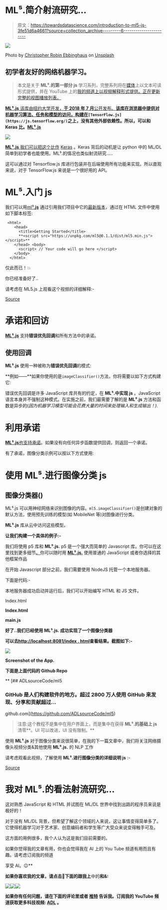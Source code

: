# ML⁵.简介射流研究…

> 原文：<https://towardsdatascience.com/introduction-to-ml5-js-3fe51d6a4661?source=collection_archive---------6----------------------->

![](img/5aeb690589eff857dfe521723f3b7991.png)

Photo by [Christopher Robin Ebbinghaus](https://unsplash.com/@cebbbinghaus?utm_source=medium&utm_medium=referral) on [Unsplash](https://unsplash.com?utm_source=medium&utm_medium=referral)

## 初学者友好的网络机器学习。

> 本文是关于 **ML⁵.的第一部分 js** 学习系列，完整系列将在[媒体](https://medium.com/@iamadl)上以文本可读形式提供，并在 YouTube 上的[我的频道上以视频解释形式提供。](https://www.youtube.com/channel/UCRkxhh51YKqpn2gaUI3MXjg)[正在更新完整的视图播放列表。](https://www.youtube.com/playlist?list=PL1jmMFbLDfgVw9U2Nl0WIu1AoF9weHV1c)

[**ML⁵.js** 该库由纽约大学开发，**于 2018 年 7 月**公开发布。**该库在浏览器中提供对机器学习算法、任务和模型的访问，构建在**](https://ml5js.org/)**`[TensorFlow.js](https://js.tensorflow.org/)`之上，没有其他外部依赖性。所以，可以和 Keras 比。[**ML⁵.js**](https://ml5js.org/)**

![](img/9aa9cc38f4533da9f9ebe5ec48f0ae0b.png)

[**ML⁵.js** 我们可以把这个比作](https://ml5js.org/) [Keras](https://keras.io) 。Keras 背后的动机是让 python 中的 ML/DL 简单到初学者也能使用。ML⁵.的情况也类似射流研究…..

这可以通过对 Tensorflow.js 库进行包装并在后端使用所有功能来实现。所以直观来说，对于 TensorFlow.js 来说是一个很好用的 API。

# **ML⁵.入门 js**

我们可以用[ml⁵.**js**](https://ml5js.org/) 通过引用我们项目中它的[最新版本](https://unpkg.com/ml5@0.1.1/dist/ml5.min.js)，通过在 HTML 文件中使用如下脚本标签:

```
 <html>
    <head>
      <title>Getting Started</title>
      **<script src="https://unpkg.com/ml5@0.1.1/dist/ml5.min.js"></script>**
    </head> <body>
      <script> // Your code will go here </script>
    </body>
  </html>
```

仅此而已！💥

你已经准备好了..

请考虑在 ML5.js 上观看这个视频的详细解释:-

[Source](https://youtu.be/D1jxmyQwM1A)

# 承诺和回访

[**ML⁵.js**](https://ml5js.org/) 支持**错误优先回调**和所有方法中的承诺。

## 使用回调

**ML⁵.js** 使用一种被称为**错误优先回调**的模式:

**例如——**如果你使用的是`imageClassifier()`方法，你将需要以如下方式构建它:

错误优先回调是许多 JavaScript 库共有的约定，在 **ML⁵.中实现 js** 。JavaScript 语言本身并不强制这种模式。在实施之前，我们最需要了解的是 **ML⁵.js** 方法和函数是异步的(*因为机器学习模型可能会花费大量的时间来处理输入和生成输出！).*

# 利用承诺

[**ML⁵.js**也支持](https://ml5js.org/)[承诺](https://developer.mozilla.org/en-US/docs/Web/JavaScript/Reference/Global_Objects/Promise)。如果没有向任何异步函数提供回调，则返回一个承诺。

有了承诺，图像分类示例可以按以下方式使用:

# 使用 **ML⁵.进行图像分类 js**

## 图像分类器()

ML⁵.js 可以用神经网络来识别图像的内容。`ml5.imageClassifier()`是创建对象的默认方法，使用预先训练的模型(如 MobileNet 等)对图像进行分类。

**ML⁵.js** 库从云中访问这些模型。

**让我们构建一个具体的例子:-**

我们将使用 p5 库和 **ML⁵.js.** p5 是一个强大而简单的 Javascript 库。你可以在这里找到更多细节[。](https://p5js.org/)你可以随时用 [**ML⁵.js.**](https://ml5js.org/) 使用普通的 JavaScript 或者你选择的其他框架作品

在开始 Javascript 部分之前，我们需要使用 NodeJS 托管一个本地服务器。

下面是代码:-

本地服务器成功启动并运行后，我们可以开始编写 HTML 和 JS 文件。

Index.html

**Index.html**

****main.js****

**好了..我们已经使用 **ML⁵.js.** 成功实现了一个图像分类器**

**可以去[http://localhost:8081/index . html](http://localhost:8081/main.html)查看结果。截图如下:-**

**![](img/8a6c19e905078d0530c1744a8c212073.png)**

**Screenshot of the App.**

**下面是上面代码的 Github Repo**

**[](https://github.com/ADLsourceCode/ml5) [## ADLsourceCode/ml5

### GitHub 是人们构建软件的地方。超过 2800 万人使用 GitHub 来发现、分享和贡献超过…

github.com](https://github.com/ADLsourceCode/ml5) 

> 注意:这个教程不是集中在用户界面上，而是集中在获得 **ML⁵.的基础上 js** 清零**。UI 可以改进，UI 没有限制。**

使用 **ML⁵.js** 对于图像分类来说很简单，在我的下一篇文章中，我们将关注网络摄像头视频分类&其他使用 **ML⁵.js.** 的 NLP 工作

请考虑观看此视频，了解使用 **ML⁵.进行图像分类的详细说明 js** :-

[Source](https://youtu.be/NbGdBp7Dccs)

# 我对 ML⁵.的看法射流研究…

这对熟悉 JavaScript 和 HTML 并试图在 ML/DL 世界中找到出路的程序员来说是极好的！

对于没有 ML/DL 背景，但希望了解这个领域的人来说，这让事情变得简单多了。它使得机器学习对于艺术家、创意编码者和学生等广大受众来说变得触手可及。

这方面的用例很多，我个人认为这是我们目前需要的。

如果你觉得我的文章有用，你也会觉得我在 AI 上的 You Tube 频道有用而且有趣。请考虑订阅我的频道

享受 AI。😉** 

**如果你喜欢我的文章，请点击👏下面的跟我上**中的**和&:**

**[![](img/5635a904825586cc344c85159be6d0e1.png)](https://www.instagram.com/cool_adl/)****[![](img/910a6eddb22e35693b4fafaa03c82ca6.png)](https://twitter.com/I_AM_ADL)****[![](img/3bfdfed58943b0b4210eb6ef4920f54a.png)](https://www.youtube.com/channel/UCRkxhh51YKqpn2gaUI3MXjg)**

**如果你有任何问题，请在下面的评论里或者 [**推特**](https://twitter.com/I_AM_ADL) 告诉我。订阅我的 YouTube 频道获取更多科技视频: [**ADL**](https://goo.gl/u72j6u) 。**